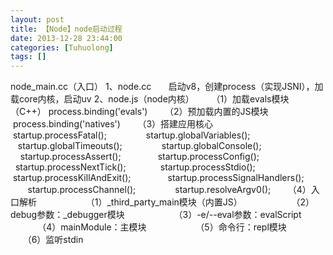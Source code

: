 ```yaml
---
layout: post
title: 【Node】node启动过程
date: 2013-12-28 23:44:00
categories: [Tuhuolong]
tags: []
---
```


node_main.cc（入口）
1、node.cc
      启动v8，创建process（实现JSNI），加载core内核，启动uv
2、node.js（node内核）
      （1）加载evals模块（C++） process.binding('evals')
      （2）预加载内置的JS模块  process.binding('natives')
      （3）搭建应用核心
               startup.processFatal();
               startup.globalVariables();
               startup.globalTimeouts();
               startup.globalConsole();
               startup.processAssert();
              startup.processConfig();
              startup.processNextTick();
             startup.processStdio();
             startup.processKillAndExit();
              startup.processSignalHandlers();
              startup.processChannel();
               startup.resolveArgv0();
      （4）入口解析
                   （1）_third_party_main模块（内置JS）
                   （2）debug参数：_debugger模块
                   （3）-e/--eval参数：evalScript
                   （4）mainModule：主模块
                   （5）命令行：repl模块
                   （6）监听stdin





